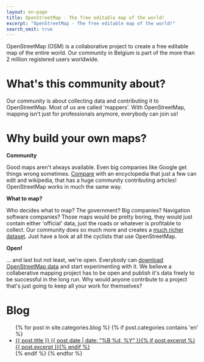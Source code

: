 ```yaml
---
layout: en-page
title: OpenStreetMap - The free editable map of the world!
excerpt: "OpenStreetMap - The free editable map of the world!"
search_omit: true
---
```

OpenStreetMap (OSM) is a collaborative project to create a free editable map of the entire world. Our community in Belgium is part of the more than 2 million registered users worldwide.

# What's this community about?

Our community is about collecting data and contributing it to OpenStreetMap. Most of us are called 'mappers'. With OpenStreetMap, mapping isn't just for professionals anymore, everybody can join us! 

# Why build your own maps?

**Community**

Good maps aren't always available. Even big companies like Google get things wrong sometimes. [Compare](http://tools.geofabrik.de/mc/#15/51.0894/4.3809&num=2&mt0=mapnik&mt1=google-map) with an encyclopedia that just a few can edit and wikipedia, that has a huge community contributing articles! OpenStreetMap works in much the same way.

**What to map?**

Who decides what to map? The government? Big companies? Navigation software companies? Those maps would be pretty boring, they would just contain either 'official' data, just the roads or whatever is profitable to collect. Our community does so much more and creates a [much richer dataset](http://tools.geofabrik.de/mc/#15/50.8636/4.6825&num=2&mt0=mapnik&mt1=google-map). Just have a look at all the cyclists that use OpenStreetMap.

**Open!**

... and last but not least, we're open. Everybody can [download OpenStreetMap data](http://download.geofabrik.de) and start experimenting with it. We believe a collaberative mapping project has to be open and publish it's data freely to be successful in the long run. Why would anyone contribute to a project that's just going to keep all your work for themselves?

# Blog

<ul class="post-list">
{% for post in site.categories.blog %} 
	{% if post.categories contains 'en' %}
		<li><article><a href="{{ site.url }}{{ post.url }}">{{ post.title }} <span class="entry-date"><time datetime="{{ post.date | date_to_xmlschema }}">{{ post.date | date: "%B %d, %Y" }}</time></span>{% if post.excerpt %} <span class="excerpt">{{ post.excerpt }}</span>{% endif %}</a></article></li>
	{% endif %}
{% endfor %}
</ul>

